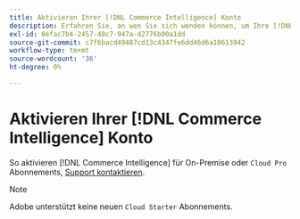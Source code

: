 ```yaml
---
title: Aktivieren Ihrer [!DNL Commerce Intelligence] Konto
description: Erfahren Sie, an wen Sie sich wenden können, um Ihre [!DNL Commerce Intelligence] -Konto.
exl-id: 0efac7b4-2457-48c7-947a-d2776b90a1dd
source-git-commit: c7f6bacd49487cd13c4347fe6dd46d6a10613942
workflow-type: tm+mt
source-wordcount: '36'
ht-degree: 0%

---
```


# Aktivieren Ihrer [!DNL Commerce Intelligence] Konto

So aktivieren [!DNL Commerce Intelligence] für On-Premise oder `Cloud Pro` Abonnements, [Support kontaktieren](https://experienceleague.adobe.com/docs/commerce-knowledge-base/kb/troubleshooting/miscellaneous/mbi-service-policies.html).

>[!NOTE]
>
>Adobe unterstützt keine neuen `Cloud Starter` Abonnements.
